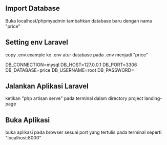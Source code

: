 ## Import Database

Buka localhost/phpmyadmin
tambahkan database baru dengan nama "price"

## Setting env Laravel

copy .env.example ke .env
atur database pada .env menjadi "price"

DB_CONNECTION=mysql
DB_HOST=127.0.0.1
DB_PORT=3306
DB_DATABASE=price
DB_USERNAME=root
DB_PASSWORD=

## Jalankan Aplikasi Laravel
ketikan "php artisan serve" pada terminal dalam directory project landing-page

## Buka Aplikasi
buka aplikasi pada browser sesuai port yang tertulis pada terminal
seperti "localhost:8000"
